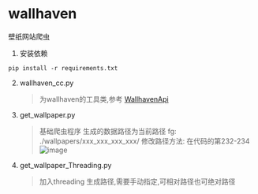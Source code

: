 # wallhaven
壁纸网站爬虫
1. 安装依赖
```shell
pip install -r requirements.txt
```
2. wallhaven_cc.py
   > 为wallhaven的工具类,参考 [WallhavenApi](https://github.com/Goblenus/WallhavenApi)
3. get_wallpaper.py
   > 基础爬虫程序
   > 生成的数据路径为当前路径     fg: ./wallpapers/xxx_xxx_xxx_xxx/
   > 修改路径方法:  在代码的第232-234
   > ![image](https://user-images.githubusercontent.com/44967393/163549220-69bbf617-20b4-47d2-9f10-74d14810e4b0.png)

5. get_wallpaper_Threading.py
   > 加入threading
   > 生成路径,需要手动指定,可相对路径也可绝对路径
